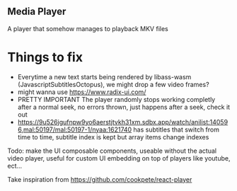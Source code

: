 ## Media Player

A player that somehow manages to playback MKV files

# Things to fix
- Everytime a new text starts being rendered by libass-wasm (JavascriptSubtitlesOctopus), we might drop a few video frames?
- might wanna use https://www.radix-ui.com/
- PRETTY IMPORTANT The player randomly stops working completly after a normal seek, no errors thrown, just happens after a seek, check it out
- https://9u526jgufnpw9yo6aerstjtvkh31xm.sdbx.app/watch/anilist:140596,mal:50197/mal:50197-1/nyaa:1621740 has subtitles that switch from time to time, subtitle index is kept but array items change indexes

Todo: make the UI composable components, useable without the actual video player, useful for custom UI embedding on top of players like youtube, ect...

Take inspiration from https://github.com/cookpete/react-player
